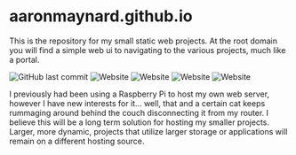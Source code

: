 # aaronmaynard.github.io

This is the repository for my small static web projects.  At the root domain you will find a simple web ui to navigating to the various projects, much like a portal.

![GitHub last commit](https://img.shields.io/github/last-commit/aaronmaynard/aaronmaynard.github.io) ![Website](https://img.shields.io/website?down_color=lightgrey&down_message=offline&label=Portal&up_color=blue&up_message=online&url=https%3A%2F%2Faaronmaynard.github.io) ![Website](https://img.shields.io/website?down_color=lightgrey&down_message=offline&label=Resume&up_color=blue&up_message=online&url=https%3A%2F%2Faaronmaynard.github.io%2FResume) ![Website](https://img.shields.io/website?down_color=lightgrey&down_message=offline&label=Eagle%20Company&up_color=blue&up_message=online&url=https%3A%2F%2Faaronmaynard.github.io%2FEagleCompany) ![Website](https://img.shields.io/website?down_color=lightgrey&down_message=offline&label=Market%20Watch&up_color=blue&up_message=online&url=https%3A%2F%2Faaronmaynard.github.io%2FMarketWatch)

I previously had been using a Raspberry Pi to host my own web server, however I have new interests for it... well, that and a certain cat keeps rummaging around behind the couch disconnecting it from my router.   I believe this will be a long term solution for hosting my smaller projects.  Larger, more dynamic, projects that utilize larger storage or applications will remain on a different hosting source.
